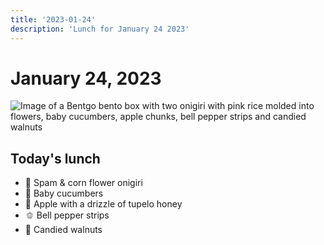 ```yaml
---
title: '2023-01-24'
description: 'Lunch for January 24 2023'
---
```

# January 24, 2023

![Image of a Bentgo bento box with two onigiri with pink rice molded into flowers, baby cucumbers, apple chunks, bell pepper strips and candied walnuts](/2023-01-24.jpg)

## Today's lunch
* 🌸 Spam & corn flower onigiri
* 🥒 Baby cucumbers
* 🍯 Apple with a drizzle of tupelo honey
* 🫑 Bell pepper strips
* 🍫 Candied walnuts
